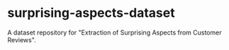 # surprising-aspects-dataset
A dataset repository for "Extraction of Surprising Aspects from Customer Reviews".
